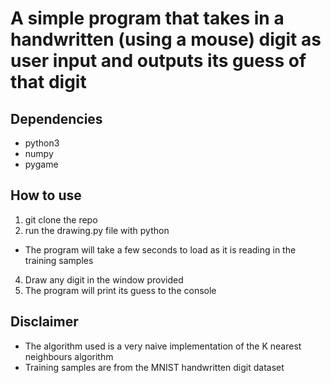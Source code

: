 # A simple program that takes in a handwritten (using a mouse) digit as user input and outputs its guess of that digit

## Dependencies
- python3
- numpy
- pygame

## How to use
1. git clone the repo
2. run the drawing.py file with python
  - The program will take a few seconds to load as it is reading in the training samples
4. Draw any digit in the window provided
5. The program will print its guess to the console 

## Disclaimer 
- The algorithm used is a very naive implementation of the K nearest neighbours algorithm
- Training samples are from the MNIST handwritten digit dataset



  
 
